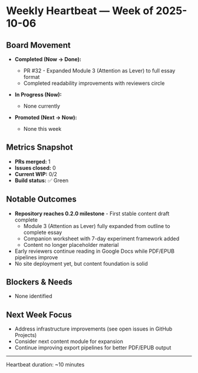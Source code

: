 # Weekly Heartbeat — Week of 2025-10-06

## Board Movement

- **Completed (Now → Done):**
  - PR #32 - Expanded Module 3 (Attention as Lever) to full essay format
  - Completed readability improvements with reviewers circle

- **In Progress (Now):**
  - None currently

- **Promoted (Next → Now):**
  - None this week

## Metrics Snapshot

- **PRs merged:** 1
- **Issues closed:** 0
- **Current WIP:** 0/2
- **Build status:** ✅ Green

## Notable Outcomes

- **Repository reaches 0.2.0 milestone** - First stable content draft complete
  - Module 3 (Attention as Lever) fully expanded from outline to complete essay
  - Companion worksheet with 7-day experiment framework added
  - Content no longer placeholder material
- Early reviewers continue reading in Google Docs while PDF/EPUB pipelines improve
- No site deployment yet, but content foundation is solid

## Blockers & Needs

- None identified

## Next Week Focus

- Address infrastructure improvements (see open issues in GitHub Projects)
- Consider next content module for expansion
- Continue improving export pipelines for better PDF/EPUB output

---
Heartbeat duration: ~10 minutes

